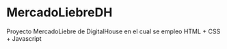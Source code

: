 # MercadoLiebreDH
Proyecto MercadoLiebre de DigitalHouse en el cual se empleo HTML + CSS + Javascript
